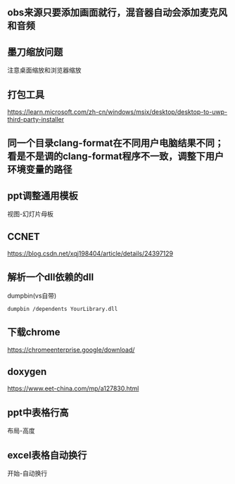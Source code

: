 ## obs来源只要添加画面就行，混音器自动会添加麦克风和音频

## 墨刀缩放问题

注意桌面缩放和浏览器缩放

## 打包工具

https://learn.microsoft.com/zh-cn/windows/msix/desktop/desktop-to-uwp-third-party-installer

## 同一个目录clang-format在不同用户电脑结果不同；看是不是调的clang-format程序不一致，调整下用户环境变量的路径

## ppt调整通用模板

视图-幻灯片母板

## CCNET

https://blog.csdn.net/xqj198404/article/details/24397129

## 解析一个dll依赖的dll

dumpbin(vs自带)

`dumpbin /dependents YourLibrary.dll`

## 下载chrome
https://chromeenterprise.google/download/

## doxygen
https://www.eet-china.com/mp/a127830.html

## ppt中表格行高

布局-高度

## excel表格自动换行
开始-自动换行